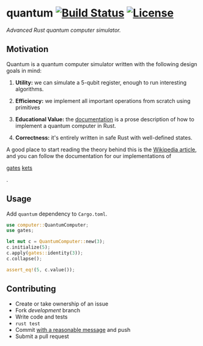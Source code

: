 # quantum [![Build Status](https://travis-ci.org/beneills/quantum.svg?branch=master)](https://travis-ci.org/beneills/quantum) [![License](http://img.shields.io/:license-mit-blue.svg)](http://doge.mit-license.org)

_Advanced Rust quantum computer simulator._

## Motivation

Quantum is a quantum computer simulator written with the following design goals in mind:

1) __Utility:__ we can simulate a 5-qubit register, enough to run interesting algorithms.

2) __Efficiency:__ we implement all important operations from scratch using primitives

3) __Educational Value:__ the [documentation](http://beneills.github.io/quantum/) is a prose description of how to implement a quantum computer in Rust.

4) __Correctness:__ it's entirely written in safe Rust with well-defined states.

A good place to start reading the theory behind this is the [Wikipedia article](https://en.wikipedia.org/wiki/Quantum_computing#Mechanics), and you can follow the documentation for our implementations of

[gates](https://beneills.github.io/quantum/quantum/gate/struct.Gate.html)
[kets](https://beneills.github.io/quantum/quantum/ket/struct.Ket.html)

[](https://beneills.github.io/quantum/quantum/other/qubit/index.html)
.

## Usage

Add `quantum` dependency to `Cargo.toml`.

```rust
use computer::QuantumComputer;
use gates;

let mut c = QuantumComputer::new(3);
c.initialize(5);
c.apply(gates::identity(3));
c.collapse();

assert_eq!(5, c.value());
```

## Contributing

 - Create or take ownership of an issue
 - Fork _development_ branch
 - Write code and tests
 - `rust test`
 - Commit [with a reasonable message](http://chris.beams.io/posts/git-commit/) and push
 - Submit a pull request
